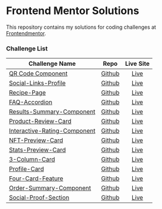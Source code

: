 # Frontend Mentor Solutions

This repository contains my solutions for coding challenges at [Frontendmentor](https://www.frontendmentor.io/). 

### Challenge List

| Challenge Name    | Repo | Live Site |
| ----------------- | :---: |:--------:|
| [QR Code Component](https://www.frontendmentor.io/challenges/qr-code-component-iux_sIO_H) | [Github](https://github.com/cohoc/frontendmentor/tree/main/qr-code-component-main) |    [Live](https://cohoc.github.io/frontendmentor/qr-code-component-main/)   | 
| [Social-Links-Profile](https://www.frontendmentor.io/challenges/social-links-profile-UG32l9m6dQ) | [Github](https://github.com/cohoc/frontendmentor/tree/main/social-links-profile-main) | [Live](https://cohoc.github.io/frontendmentor/social-links-profile-main/) | 
| [Recipe-Page](https://www.frontendmentor.io/challenges/recipe-page-KiTsR8QQKm) | [Github](https://github.com/cohoc/frontendmentor/tree/main/recipe-page-main) | [Live](https://cohoc.github.io/frontendmentor/recipe-page-main/) |
| [FAQ-Accordion](https://www.frontendmentor.io/challenges/faq-accordion-wyfFdeBwBz) | [Github](https://github.com/cohoc/frontendmentor/tree/main/faq-accordion-main) | [Live](https://cohoc.github.io/frontendmentor/faq-accordion-main/) |
| [Results-Summary-Component](https://www.frontendmentor.io/challenges/results-summary-component-CE_K6s0maV) | [Github](https://github.com/cohoc/frontendmentor/tree/main/results-summary-component-main) | [Live](https://cohoc.github.io/frontendmentor/results-summary-component-main/) |
| [Product-Review-Card](https://www.frontendmentor.io/challenges/product-preview-card-component-GO7UmttRfa) | [Github](https://github.com/cohoc/frontendmentor/tree/main/product-preview-card-component-main) | [Live](https://cohoc.github.io/frontendmentor/product-preview-card-component-main/) |
| [Interactive-Rating-Component](https://www.frontendmentor.io/challenges/interactive-rating-component-koxpeBUmI) | [Github](https://github.com/cohoc/frontendmentor/tree/main/interactive-rating-component-main) | [Live](https://cohoc.github.io/frontendmentor/interactive-rating-component-main/) |
| [NFT-Preview-Card](https://www.frontendmentor.io/challenges/nft-preview-card-component-SbdUL_w0U) | [Github](https://github.com/cohoc/frontendmentor/tree/main/nft-preview-card-component-main) | [Live](https://cohoc.github.io/frontendmentor/nft-preview-card-component-main/) | 
| [Stats-Preview-Card](https://www.frontendmentor.io/challenges/stats-preview-card-component-8JqbgoU62) | [Github](https://github.com/cohoc/frontendmentor/tree/main/stats-preview-card-component-main) | [Live](https://cohoc.github.io/frontendmentor/stats-preview-card-component-main/) |
| [3-Column-Card](https://www.frontendmentor.io/challenges/3column-preview-card-component-pH92eAR2-/hub) | [Github](https://github.com/cohoc/frontendmentor/tree/main/3-column-preview-card-component-main) | [Live](https://cohoc.github.io/frontendmentor/3-column-preview-card-component-main/) | 
| [Profile-Card](https://www.frontendmentor.io/challenges/profile-card-component-cfArpWshJ) | [Github](https://github.com/cohoc/frontendmentor/tree/main/profile-card-component-main) | [Live](https://cohoc.github.io/frontendmentor/profile-card-component-main/) |
| [Four-Card-Feature](https://www.frontendmentor.io/challenges/four-card-feature-section-weK1eFYK) | [Github](https://github.com/cohoc/frontendmentor/tree/main/four-card-feature-section-master) | [Live](https://cohoc.github.io/frontendmentor/four-card-feature-section-master/) | 
| [Order-Summary-Component](https://www.frontendmentor.io/challenges/order-summary-component-QlPmajDUj) | [Github](https://github.com/cohoc/frontendmentor/tree/main/order-summary-component-main) | [Live](https://cohoc.github.io/frontendmentor/order-summary-component-main/) |
| [Social-Proof-Section](https://www.frontendmentor.io/challenges/social-proof-section-6e0qTv_bA) | [Github](https://github.com/cohoc/frontendmentor/tree/main/social-proof-section-master) | [Live](https://cohoc.github.io/frontendmentor/social-proof-section-master/) |

